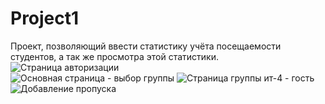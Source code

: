 # Project1
Проект, позволяющий ввести статистику учёта посещаемости студентов, а так же просмотра этой статистики.  
![Страница авторизации](https://user-images.githubusercontent.com/44339067/83868121-08247880-a733-11ea-839e-2fe999191dc1.PNG)  
![Основная страница - выбор группы](https://user-images.githubusercontent.com/44339067/83868116-06f34b80-a733-11ea-866d-0ae3b7cf9dee.PNG) 
![Страница группы ит-4 - гость](https://user-images.githubusercontent.com/44339067/83868125-0955a580-a733-11ea-94b1-e1b6841f0b30.PNG)  
![Добавление пропуска](https://user-images.githubusercontent.com/44339067/83868111-065ab500-a733-11ea-8f74-dba87fb42351.PNG)  
